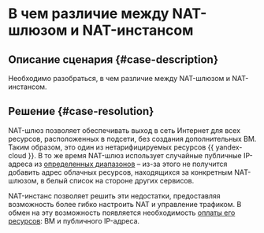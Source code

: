 # В чем различие между NAT-шлюзом и NAT-инстансом


## Описание сценария {#case-description}

Необходимо разобраться, в чем различие между NAT-шлюзом и NAT-инстансом.

## Решение {#case-resolution}

NAT-шлюз позволяет обеспечивать выход в сеть Интернет для всех ресурсов, расположенных в подсети, без создания дополнительных ВМ. Таким образом, это один из нетарифицируемых ресурсов {{ yandex-cloud }}. В то же время NAT-шлюз использует случайные публичные IP-адреса из [определенных диапазонов](../../../vpc/concepts/ips.md) – из-за этого не получится добавить адрес облачных ресурсов, находящихся за конкретным NAT-шлюзом, в белый список на стороне других сервисов.

NAT-инстанс позволяет решить эти недостатки, предоставляя возможность более гибко настроить NAT и управление трафиком. В обмен на эту возможность появляется необходимость [оплаты его ресурсов](../../../vpc/tutorials/nat-instance.md#paid-resources): ВМ и публичного IP-адреса.
